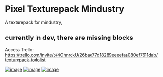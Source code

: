 # Pixel Texturepack Mindustry
A texturepack for mindustry, <h2><b>currently in dev, there are missing blocks</b></h2>

Access Trello:
https://trello.com/invite/b/4OhnrdkU/26bae77d18289eeeefaa080ef7611dab/texturepack-todolist


<a href="https://ibb.co/BqQ23TD"><img src="https://i.ibb.co/t8vpKYf/image.png" alt="image" border="0"></a>
<a href="https://ibb.co/nzDcpCY"><img src="https://i.ibb.co/J5z7ZQG/image.png" alt="image" border="0"></a>
<a href="https://ibb.co/VN1wQMS"><img src="https://i.ibb.co/H2ShxGz/image.png" alt="image" border="0"></a>
